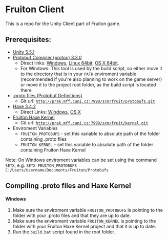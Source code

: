 Fruiton Client
========

This is a repo for the Unity Client part of Fruiton game.

Prerequisites:
-------------
- [Unity 5.5.1](https://unity3d.com/get-unity/download/archive)
- [Protobuf Compiler (protoc) 3.3.0](https://github.com/google/protobuf/releases/tag/v3.3.0)
    - Direct links:
    [Windows](https://github.com/google/protobuf/releases/download/v3.3.0/protoc-3.3.0-win32.zip),
    [Linux 64bit](https://github.com/google/protobuf/releases/download/v3.3.0/protoc-3.3.0-linux-x86_64.zip),
    [OS X 64bit](https://github.com/google/protobuf/releases/download/v3.3.0/protoc-3.3.0-osx-x86_64.zip).
    - For Windows: This tool is used by the build script, so either move it to the directory
    that is in your `PATH` enviroment variable (recommended if you're also planning to work on the game server)
    or move it to the project root folder, as the build script is located there
- [.proto files (Protobuf Definitions)](http://prak.mff.cuni.cz:7990/projects/FRUIT/repos/protobufs)
    - Git url: [`http://prak.mff.cuni.cz:7990/scm/fruit/protobufs.git`](http://prak.mff.cuni.cz:7990/scm/fruit/protobufs.git)
- [Haxe 3.4.2](https://haxe.org/download/)
    - Direct Links:
        [Windows](https://haxe.org/download/file/3.4.2/haxe-3.4.2-win.exe/),
        [OS X](https://haxe.org/download/file/3.4.2/haxe-3.4.2-osx-installer.pkg/)
- [Fruiton Haxe Kernel](http://prak.mff.cuni.cz:7990/projects/FRUIT/repos/kernel/browse)
    - Git url: [`http://prak.mff.cuni.cz:7990/scm/fruit/kernel.git`](http://prak.mff.cuni.cz:7990/scm/fruit/kernel.git)
- Enviroment Variables
    - `FRUITON_PROTOBUFS` - set this variable to absolute path of the folder containing .proto files
    - `FRUITON_KERNEL` - set this variable to absolute path of the folder containing Fruiton Haxe Kernel


Note: On Windows enviroment variables can be set using the command `SETX`,
e.g. `SETX FRUITON_PROTOBUFS C:/Users/Username/Documents/Fruiton/Protobufs`

Compiling .proto files and Haxe Kernel
--------------
#### Windows
1. Make sure the enviroment variable `FRUITON_PROTOBUFS` is pointing to the folder with your .proto files and
that they are up to date.
2. Make sure the enviroment variable `FRUITON_KERNEL` is pointing to the folder with your Fruiton Haxe Kernel
project and that it is up to date.
3. Run the `build.bat` script found in the root folder.
